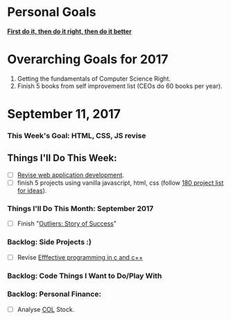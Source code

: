 Personal Goals
==============
**[First do it, then do it right, then do it better](https://medium.com/@addyosmani/totally-get-your-frustration-ea11adf237e3)**

# Overarching Goals for 2017
1. Getting the fundamentals of Computer Science Right.
2. Finish 5 books from self improvement list (CEOs do 60 books per year).

# September 11, 2017

### This Week's Goal: HTML, CSS, JS revise

## Things I'll Do This Week:
- [ ] [Revise web application development](https://developer.mozilla.org/en-US/docs/Learn).
- [ ] finish 5 projects using vanilla javascript, html, css (follow [180 project list for ideas](https://jenniferdewalt.com/)).

### Things I'll Do This Month: September 2017
- [ ] Finish "[Outliers: Story of Success](https://www.goodreads.com/book/show/3228917-outliers)"

### Backlog: Side Projects :)
- [ ] Revise [Efffective programming in c and c++](https://ocw.mit.edu/courses/electrical-engineering-and-computer-science/6-s096-effective-programming-in-c-and-c-january-iap-2014/lecture-notes/)

### Backlog: Code Things I Want to Do/Play With

### Backlog: Personal Finance:
- [ ] Analyse [COL](https://finance.yahoo.com/quote/COL?ltr=1) Stock.
